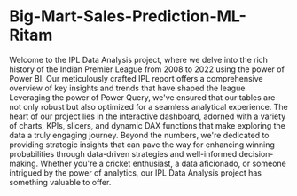 # Big-Mart-Sales-Prediction-ML-Ritam

Welcome to the IPL Data Analysis project, where we delve into the rich history of the Indian Premier League from 2008 to 2022 using the power of Power BI. Our meticulously crafted IPL report offers a comprehensive overview of key insights and trends that have shaped the league. Leveraging the power of Power Query, we've ensured that our tables are not only robust but also optimized for a seamless analytical experience. The heart of our project lies in the interactive dashboard, adorned with a variety of charts, KPIs, slicers, and dynamic DAX functions that make exploring the data a truly engaging journey. Beyond the numbers, we're dedicated to providing strategic insights that can pave the way for enhancing winning probabilities through data-driven strategies and well-informed decision-making. Whether you're a cricket enthusiast, a data aficionado, or someone intrigued by the power of analytics, our IPL Data Analysis project has something valuable to offer.







